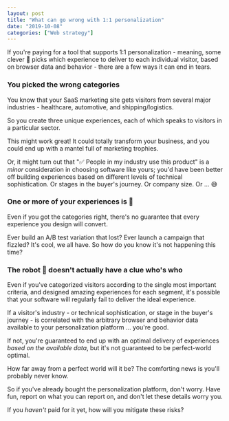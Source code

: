 ```yaml
---
layout: post
title: "What can go wrong with 1:1 personalization"
date: "2019-10-08"
categories: ["Web strategy"]
---
```


If you're paying for a tool that supports 1:1 personalization - meaning, some clever 🤖 picks which experience to deliver to each individual visitor, based on browser data and behavior - there are a few ways it can end in tears.

### You picked the wrong categories

You know that your SaaS marketing site gets visitors from several major industries - healthcare, automotive, and shipping/logistics.

So you create three unique experiences, each of which speaks to visitors in a particular sector.

This might work great! It could totally transform your business, and you could end up with a mantel full of marketing trophies.

Or, it might turn out that "✅ People in my industry use this product" is a _minor_ consideration in choosing software like yours; you'd have been better off building experiences based on different levels of technical sophistication. Or stages in the buyer's journey. Or company size. Or ... 😅

### One or more of your experiences is 💩

Even if you got the categories right, there's no guarantee that every experience you design will convert.

Ever build an A/B test variation that lost? Ever launch a campaign that fizzled? It's cool, we all have. So how do you know it's not happening this time?

### The robot 🤖 doesn't actually have a clue who's who

Even if you've categorized visitors according to the single most important criteria, and designed amazing experiences for each segment, it's possible that your software will regularly fail to deliver the ideal experience.

If a visitor's industry - or technical sophistication, or stage in the buyer's journey - is correlated with the arbitrary browser and behavior data available to your personalization platform ... you're good.

If not, you're guaranteed to end up with an optimal delivery of experiences _based on the available data_, but it's not guaranteed to be perfect-world optimal.

How far away from a perfect world will it be? The comforting news is you'll probably never know.

So if you've already bought the personalization platform, don't worry. Have fun, report on what you can report on, and don't let these details worry you.

If you _haven't_ paid for it yet, how will you mitigate these risks?
